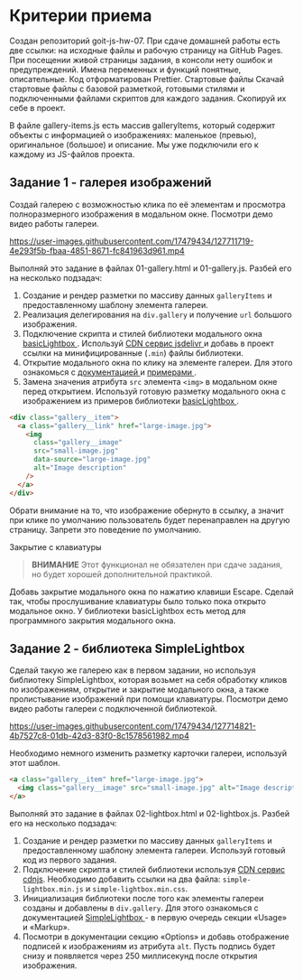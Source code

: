 # Критерии приема
Создан репозиторий goit-js-hw-07.
При сдаче домашней работы есть две ссылки: на исходные файлы и рабочую страницу на GitHub Pages.
При посещении живой страницы задания, в консоли нету ошибок и предупреждений.
Имена переменных и функций понятные, описательные.
Код отформатирован Prettier.
Стартовые файлы
Скачай стартовые файлы с базовой разметкой, готовыми стилями и подключенными файлами скриптов для каждого задания. Скопируй их себе в проект.

В файле gallery-items.js есть массив galleryItems, который содержит объекты с информацией о изображениях: маленькое (превью), оригинальное (большое) и описание. Мы уже подключили его к каждому из JS-файлов проекта.

<h2>Задание 1 - галерея изображений</h2>
Создай галерею с возможностью клика по её элементам и просмотра полноразмерного изображения в модальном окне. Посмотри демо видео работы галереи.

https://user-images.githubusercontent.com/17479434/127711719-4e293f5b-fbaa-4851-8671-fc841963d961.mp4

Выполняй это задание в файлах 01-gallery.html и 01-gallery.js. Разбей его на несколько подзадач:

<ol>
  <li>
    Создание и рендер разметки по массиву данных <code>galleryItems</code> и предоставленному шаблону элемента галереи.
  </li>
  <li>
    Реализация делегирования на <code>div.gallery</code> и получение <code>url</code> большого изображения.
  </li>
  <li>
    Подключение скрипта и стилей библиотеки модального окна
<a href="https://basiclightbox.electerious.com/" target="_blank" rel="noopener noreferrer">
  basicLightbox
    </a>
    . Используй
<a href="https://www.jsdelivr.com/package/npm/basiclightbox?path=dist" target="_blank" rel="noopener noreferrer">
  CDN сервис jsdelivr
    </a>
и добавь в проект ссылки на минифицированные (<code>.min</code>) файлы библиотеки.
  </li>
  <li>
    Открытие модального окна по клику на элементе галереи. Для этого ознакомься с
<a href="https://github.com/electerious/basicLightbox#readme" target="_blank" rel="noopener noreferrer">
  документацией
    </a>
    и
<a href="https://basiclightbox.electerious.com/" target="_blank" rel="noopener noreferrer">
  примерами
    </a>.
  </li>
  <li>
    Замена значения атрибута <code>src</code> элемента <code>&lt;img&gt;</code> в модальном окне перед открытием. Используй готовую разметку модального окна с изображением из примеров библиотеки 
    <a href="https://basiclightbox.electerious.com/" target="_blank" rel="noopener noreferrer">
      basicLightbox
    </a>.
  </li>
</ol>

```html
<div class="gallery__item">
  <a class="gallery__link" href="large-image.jpg">
    <img
      class="gallery__image"
      src="small-image.jpg"
      data-source="large-image.jpg"
      alt="Image description"
    />
  </a>
</div>
```

Обрати внимание на то, что изображение обернуто в ссылку, а значит при клике по умолчанию пользователь будет перенаправлен на другую страницу. Запрети это поведение по умолчанию.

Закрытие с клавиатуры

> __ВНИМАНИЕ__
> Этот функционал не обязателен при сдаче задания, но будет хорошей дополнительной практикой.

Добавь закрытие модального окна по нажатию клавиши Escape. Сделай так, чтобы прослушивание клавиатуры было только пока открыто модальное окно. У библиотеки basicLightbox есть метод для программного закрытия модального окна.

<h2>Задание 2 - библиотека SimpleLightbox</h2>
Сделай такую же галерею как в первом задании, но используя библиотеку SimpleLightbox, которая возьмет на себя обработку кликов по изображениям, открытие и закрытие модального окна, а также пролистывание изображений при помощи клавиатуры. Посмотри демо видео работы галереи с подключенной библиотекой.

https://user-images.githubusercontent.com/17479434/127714821-4b7527c8-01db-42d3-83f0-8c1578561982.mp4

Необходимо немного изменить разметку карточки галереи, используй этот шаблон.

```html
<a class="gallery__item" href="large-image.jpg">
  <img class="gallery__image" src="small-image.jpg" alt="Image description" />
</a>
```

Выполняй это задание в файлах 02-lightbox.html и 02-lightbox.js. Разбей его на несколько подзадач:

<ol>
  <li>
    Создание и рендер разметки по массиву данных <code>galleryItems</code> и предоставленному шаблону элемента галереи. Используй готовый код из первого
задания.
  </li>
  <li>Подключение скрипта и стилей библиотеки используя
<a href="https://cdnjs.com/libraries/simplelightbox" target="_blank" rel="noopener noreferrer">CDN сервис cdnjs</a>. 
    Необходимо добавить ссылки на два файла: <code>simple-lightbox.min.js</code> и <code>simple-lightbox.min.css</code>.
  </li>
  <li>Инициализация библиотеки после того как элементы галереи созданы и добавлены в <code>div.gallery</code>. Для этого ознакомься с документацией
<a href="https://simplelightbox.com/" target="_blank" rel="noopener noreferrer">
  SimpleLightbox
    </a>
    - в первую очередь секции «Usage» и «Markup».
  </li>
  <li>
    Посмотри в документации секцию «Options» и добавь отображение подписей к изображениям из атрибута <code>alt</code>. Пусть подпись будет снизу и появляется через 250 миллисекунд после открытия изображения.
  </li>
</ol>
